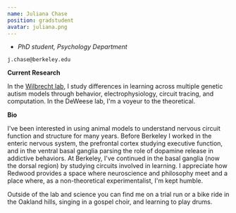 ```yaml
---
name: Juliana Chase
position: gradstudent
avatar: juliana.png
---
```


- _PhD student, Psychology Department_<br>

<i class="fa fa-envelope-o"></i> `j.chase@berkeley.edu`

**Current Research**

In the [Wilbrecht lab](https://wilbrecht.org/), I study differences in learning across multiple genetic autism models through behavior, electrophysiology, circuit tracing, and computation. In the DeWeese lab, I'm a voyeur to the theoretical. 

**Bio**

I've been interested in using animal models to understand nervous circuit function and structure for many years. Before Berkeley I worked in the enteric nervous system, the prefrontal cortex studying executive function, and in the ventral basal ganglia parsing the role of dopamine release in addictive behaviors. At Berkeley, I've continued in the basal ganglia (now the dorsal region) by studying circuits involved in learning. I appreciate how Redwood provides a space where neuroscience and philosophy meet and a place where, as a non-theoretical experimentalist, I'm kept humble. 

Outside of the lab and science you can find me on a trial run or a bike ride in the Oakland hills, singing in a gospel choir, and learning to play drums.